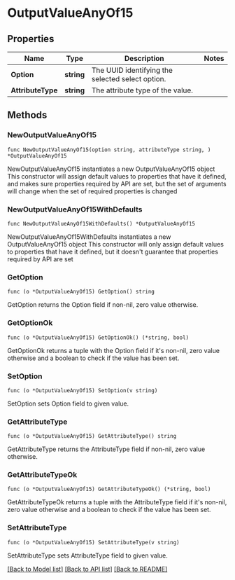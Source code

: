 # OutputValueAnyOf15

## Properties

Name | Type | Description | Notes
------------ | ------------- | ------------- | -------------
**Option** | **string** | The UUID identifying the selected select option. | 
**AttributeType** | **string** | The attribute type of the value. | 

## Methods

### NewOutputValueAnyOf15

`func NewOutputValueAnyOf15(option string, attributeType string, ) *OutputValueAnyOf15`

NewOutputValueAnyOf15 instantiates a new OutputValueAnyOf15 object
This constructor will assign default values to properties that have it defined,
and makes sure properties required by API are set, but the set of arguments
will change when the set of required properties is changed

### NewOutputValueAnyOf15WithDefaults

`func NewOutputValueAnyOf15WithDefaults() *OutputValueAnyOf15`

NewOutputValueAnyOf15WithDefaults instantiates a new OutputValueAnyOf15 object
This constructor will only assign default values to properties that have it defined,
but it doesn't guarantee that properties required by API are set

### GetOption

`func (o *OutputValueAnyOf15) GetOption() string`

GetOption returns the Option field if non-nil, zero value otherwise.

### GetOptionOk

`func (o *OutputValueAnyOf15) GetOptionOk() (*string, bool)`

GetOptionOk returns a tuple with the Option field if it's non-nil, zero value otherwise
and a boolean to check if the value has been set.

### SetOption

`func (o *OutputValueAnyOf15) SetOption(v string)`

SetOption sets Option field to given value.


### GetAttributeType

`func (o *OutputValueAnyOf15) GetAttributeType() string`

GetAttributeType returns the AttributeType field if non-nil, zero value otherwise.

### GetAttributeTypeOk

`func (o *OutputValueAnyOf15) GetAttributeTypeOk() (*string, bool)`

GetAttributeTypeOk returns a tuple with the AttributeType field if it's non-nil, zero value otherwise
and a boolean to check if the value has been set.

### SetAttributeType

`func (o *OutputValueAnyOf15) SetAttributeType(v string)`

SetAttributeType sets AttributeType field to given value.



[[Back to Model list]](../README.md#documentation-for-models) [[Back to API list]](../README.md#documentation-for-api-endpoints) [[Back to README]](../README.md)


